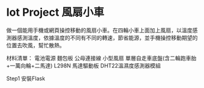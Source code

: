 # Iot Project 風扇小車
做一個能用手機或網頁操控移動的風扇小車。在四輪小車上面加上風扇，以溫度感測器感測溫度，依據溫度的不同有不同的轉速，節省能源，並手機操控移動期望的位置去吹風，幫忙散熱。

材料清單：
  電池電源
  麵包板
  公母連接線
  小型風扇
  單層自走車底盤(含二輪跑車胎+一萬向輪+二馬達)
  L298N 馬達驅動板
  DHT22溫濕度感測器模組

Step1 安裝Flask
